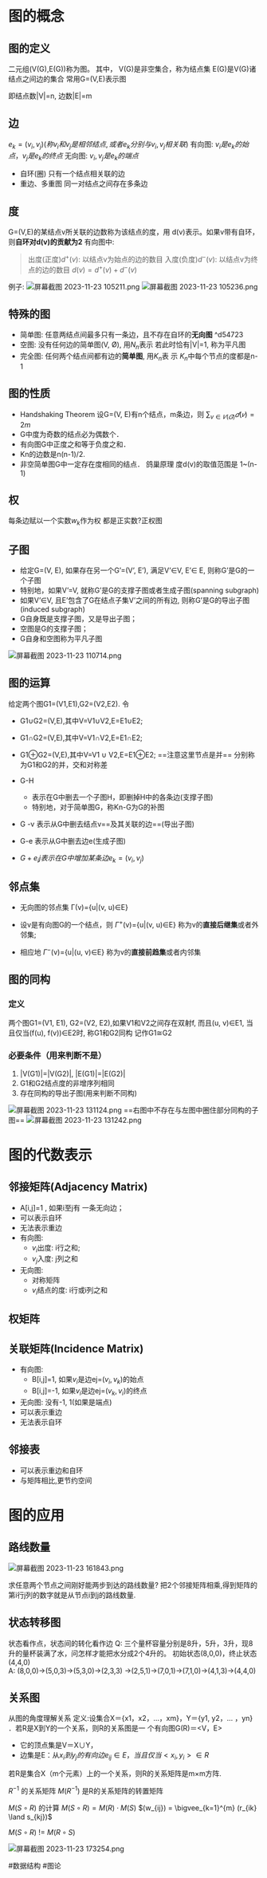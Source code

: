 # 图的概念

## 图的定义
二元组(V(G),E(G))称为图。
其中， V(G)是非空集合，称为结点集 
E(G)是V(G)诸结点之间边的集合 
常用G=(V,E)表示图

即结点数|V|=n, 边数|E|=m

## 边
$e_k=(v_i, v_j) (称v_i和v_j是相邻结点, 或者e_k分别与v_i,v_j相关联)$
有向图:
$v_i是e_k的始点，v_j是e_k的终点$
无向图:
$v_i,v_j是e_k的端点$
- 自环(圈) 只有一个结点相关联的边 
- 重边、多重图 同一对结点之间存在多条边

## 度

G=(V,E)的某结点v所关联的边数称为该结点的度，用 d(v)表示。如果v带有自环，则**自环对d(v)的贡献为2**
有向图中:
>出度(正度)$d^+(v)$: 以结点v为始点的边的数目 
>入度(负度)$d^-(v)$: 以结点v为终点的边的数目 
>$d(v) = d^+(v)+d^-(v)$

例子:
![屏幕截图 2023-11-23 105211.png](https://s2.loli.net/2023/11/23/BZlJHjD5C8mRoPE.png)
![屏幕截图 2023-11-23 105236.png](https://s2.loli.net/2023/11/23/wO5oZSR2cefYpTs.png)

## 特殊的图

- 简单图: 任意两结点间最多只有一条边，且不存在自环的**无向图** ^d54723
- 空图: 没有任何边的简单图(V, Ø), 用$N_n$表示
	若此时恰有|V|=1, 称为平凡图
- 完全图: 任何两个结点间都有边的**简单图**, 用$K_n$表 示
	$K_n$中每个节点的度都是n-1

## 图的性质

- Handshaking Theorem
设G=(V, E)有n个结点，m条边，则 $\sum_{v∈𝑉(𝐺)}𝑑(𝑣) = 2m$
- G中度为奇数的结点必为偶数个．
- 有向图G中正度之和等于负度之和．
- Kn的边数是n(n-1)/2.
- 非空简单图G中一定存在度相同的结点．
	鸽巢原理
	度d(v)的取值范围是 1~(n-1)

## 权
每条边赋以一个实数$w_k$作为权
都是正实数?正权图

## 子图
- 给定G=(V, E), 如果存在另一个G’=(V’, E’), 满足V’$\in$V, E’$\in$ E, 则称G’是G的一个子图 
- 特别地，如果V’=V, 就称G’是G的支撑子图或者生成子图(spanning subgraph) 
-  如果V’$\in$V, 且E’包含了G在结点子集V’之间的所有边, 则称G’是G的导出子图(induced subgraph) 
-  G自身既是支撑子图，又是导出子图； 
- 空图是G的支撑子图； 
- G自身和空图称为平凡子图

![屏幕截图 2023-11-23 110714.png](https://s2.loli.net/2023/11/23/CeLEqkGsfBRlPdp.png)
## 图的运算
给定两个图G1=(V1,E1),G2=(V2,E2). 令
- G1$\cup$G2=(V,E),其中V=V1$\cup$V2,E=E1$\cup$E2;
- G1$\cap$G2=(V,E),其中V=V1$\cap$V2,E=E1$\cap$E2; 
- G1$\oplus$G2=(V,E),其中V=V1 $\cup$ V2,E=E1$\oplus$E2; 
	==注意这里节点是并==
分别称为G1和G2的并，交和对称差

- G-H 
	- 表示在G中删去一个子图H，即删掉H中的各条边(支撑子图) 
	- 特别地，对于简单图G，称Kn-G为G的补图 
- G -v 表示从G中删去结点v==及其关联的边==(导出子图) 
- G-e 表示从G中删去边e(生成子图) 
- $G+e_ij 表示在G中增加某条边e_k=(v_i, v_j)$

## 邻点集

- 无向图的邻点集 Γ(v)={u|(v, u)$\in$E} 

- 设v是有向图G的一个结点，则 $Γ^+$(v)={u|(v, u)$\in$E} 
  称为v的**直接后继集**或者外邻集;
- 相应地 $Γ^-$(v)={u|(u, v)$\in$E} 称为v的**直接前趋集**或者内邻集

## 图的同构

### 定义

两个图G1=(V1, E1), G2=(V2, E2),如果V1和V2之间存在双射f, 而且(u, v)$\in$E1, 当且仅当(f(u), f(v))$\in$E2时, 称G1和G2同构
记作G1≅G2

### 必要条件（用来判断不是）
1. |V(G1)|=|V(G2)|, |E(G1)|=|E(G2)| 
2. G1和G2结点度的非增序列相同 
3. 存在同构的导出子图(用来判断不同构)

![屏幕截图 2023-11-23 131124.png](https://s2.loli.net/2023/11/23/dcZrWw2bktOEPaY.png)
==右图中不存在与左图中圈住部分同构的子图==
![屏幕截图 2023-11-23 131242.png](https://s2.loli.net/2023/11/23/O1MnVglKse9Ah3L.png)

# 图的代数表示
## 邻接矩阵(Adjacency Matrix) 
- A\[i,j]=1 , 如果i至j有 一条无向边；
- 可以表示自环
- 无法表示重边
- 有向图:
	- $v_i$出度: i行之和; 
	- $v_j$入度: j列之和
- 无向图:
	- 对称矩阵
	- $v_i$结点的度: i行或i列之和
## 权矩阵 
## 关联矩阵(Incidence Matrix) 
- 有向图:
	- B\[i,j]=1, 如果$v_i$是边ej=($v_i,v_k$)的始点 
	- B\[i,j]=-1, 如果$v_i$是边ej=$(v_k,v_i$)的终点
- 无向图: 没有-1, 1(如果是端点)
- 可以表示重边
- 无法表示自环
## 邻接表
- 可以表示重边和自环
- 与矩阵相比,更节约空间

# 图的应用

## 路线数量
![屏幕截图 2023-11-23 161843.png](https://s2.loli.net/2023/11/23/cjDBqT5lOmJg9A8.png)

求任意两个节点之间刚好能两步到达的路线数量?
把2个邻接矩阵相乘,得到矩阵的第i行j列的数字就是从节点i到j的路线数量.

## 状态转移图
状态看作点，状态间的转化看作边
Q: 三个量杯容量分别是8升，5升，3升，现8升的量杯装满了水，问怎样才能把水分成2个4升的。 
初始状态(8,0,0)，终止状态(4,4,0)  
A: (8,0,0)→(5,0,3)→(5,3,0)→(2,3,3) →(2,5,1)→(7,0,1)→(7,1,0)→(4,1,3)→(4,4,0)

## 关系图
从图的角度理解关系
定义:设集合X＝{x1，x2，…，xm}，Y＝{y1, y2，… ，yn} ．若R是X到Y的一个关系，则R的关系图是一 个有向图G(R)＝<V，E>
-  它的顶点集是V＝X∪Y， 
- 边集是E：从$x_i到y_j的有向边e_{ij}∈E，当且仅当<x_i,y_i>∈R$

若R是集合X（m个元素）上的一个关系，则R的关系矩阵是m×m方阵.

$R^{-1}$ 的关系矩阵 $M(R^{-1})$ 是R的关系矩阵的转置矩阵

$M(S \circ R)$ 的计算
$M(S \circ R) = M(R) \cdot M(S)$
$(w_{ij}) = \bigvee_{k=1}^{m} (r_{ik} \land s_{kj})$

$M(S \circ R)$ $!=$ $M(R \circ S)$

![屏幕截图 2023-11-23 173254.png](https://s2.loli.net/2023/11/23/NAuQSxYHKsaF3n4.png)

#数据结构 #图论 